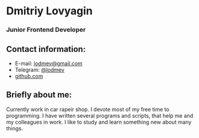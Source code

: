 # Dmitriy Lovyagin
### Junior Frontend Developer
## Contact information:
* E-mail: lodmev@gmail.com
* Telegram: [@lodmev](https://t.me/lodmev)
* [github.com](https://github.com/lodmev/)
## Briefly about me:
Currently work in car rapeir shop. I devote most of my free time to programming. 
I have written several programs and scripts, that help me and my colleagues in work. 
I like to study and learn something new about many things. 

  
